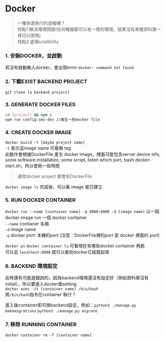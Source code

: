 # Docker

> 一種快速執行的虛擬機？  
> 特點1 解決環境問題(任何機器都可以有一樣的環境，就算沒有某種資料庫一樣可以使用)  
> 特點2 處理sclalibility  

### 1.  安裝DOCKER，並啟動
若沒有啟動輸入docker，會出現error `docker: command not found`
  
### 2.  下載EXIST BACKEND PROJECT
`git clone [a backend project]` 

### 3.  GENERATE DOCKER FILES
```bash
cd [project] && npm i
npm run config:cms-dev //產生一些docker file
```

### 4. CREATE DOCKER IMAGE
`docker build -t [maybe project name]`  
`-t` 表示這image name 可看做 tag  
此動作會根據DockerFile 產生 docker image，裡面可能包含server device info, some software installation, some script, listen which port, bash docker-start.sh，所以會耗一些時間  
  
>  通常docker project 都會有DockerFile   
  
`docker image ls` 完成後，可以看 image 是已建立  
  
### 5. RUN DOCKER CONTAINER
`docker run --name [container name] -p 8000:8000 -d [image name]` 以一個docker image run 一個 docker container    
`--name` contianer 名稱  
`-d` image name  
`-p` docker port: 本機的port (注意：DockerFile裡的port 是 docker 裡面的 port)
  
`docker ps` `docker container ls`  可看現在有哪些docker container 再跑   
可以去 `localhost:8000` 就可以看到docker已經跑起來  
  
### 6. BACKEND 環境設定
此時還有可能是錯誤的，因為backend環境還沒有設定好（例如資料庫沒有initial），所以要進入docker做setting  
 `docker exec -it [container name] /bin/bash`    
 將`/bin/bash`指令在container 執行？  
   
進入後container即可做backend設定，例如：`python3 ./manage.py makemigrations`  `python3 ./manage.py migrate`  
 
 
### 7. 移除 RUNNING CONTAINER
`docker container rm -f [container name]`

